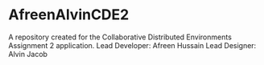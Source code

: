 # AfreenAlvinCDE2
A repository created for the Collaborative Distributed Environments Assignment 2 application. 
Lead Developer: Afreen Hussain
Lead Designer: Alvin Jacob